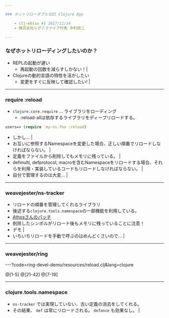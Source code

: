 ```yaml
---

### ホットリローダブルなDI Clojure App

    - clj-ebisu #1 2017/11/14
    - 株式会社シグニファイア代表 中村研二

---
```


### なぜホットリローディングしたいのか？

- REPLの起動が遅い
    - 再起動の回数を減らすしかない！|
-  Clojureの動的言語の特性を活かしたい
    - 変更をすぐに反映して確認したい! | 

---

### require :reload

- `clojure.core.require` ... ライブラリをローディング
    - :reload-allは依存するライブラリをディープリロードする。

```clojure
users=> (require 'my-ns.foo :reload)
```


- しかし... |
- お互いに参照するNamespaceを変更した場合、正しい順番でリロードしなければならない。 |
- 定義をファイルから削除してもメモリに残っている。 |
- defmulti, defprotocol, macroを含むNamespaceをリロードする場合、それらを利用・実装しているコードもリロードしなければならない。 |
- 自分で管理するのは大変... |

---

### weavejester/ns-tracker

- リロードの順番を管理してくれるライブラリ
- 後述する`clojure.tools.namespace`の一部機能を利用している。
- [Athosさんのパッチ](https://github.com/weavejester/ns-tracker/pull/17) 
- 削除したシンボルがリロード後もメモリに残っていることに注意！
- デモ |
- いちいちリロードを手動で呼ぶのはめんどくさいので... |
---

### weavejester/ring

---?code=ring-devel-demo/resources/reload.clj&lang=clojure

@[1-5]
@[21-42]
@[7-19]
 
---

### clojure.tools.namespace

- `ns-tracker` では実現していない、古い定義の消去をしてくれる。
- その結果、 `def` は常にリロードされる。 `defonce` も効果なし。 |


